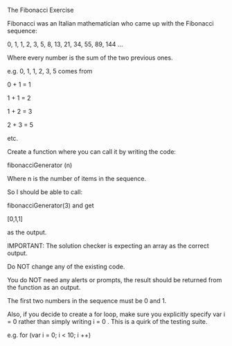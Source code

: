 The Fibonacci Exercise

Fibonacci was an Italian mathematician who came up with the Fibonacci sequence:

0, 1, 1, 2, 3, 5, 8, 13, 21, 34, 55, 89, 144 ...

Where every number is the sum of the two previous ones.

e.g. 0, 1, 1, 2, 3, 5 comes from

0 + 1 = 1

1 + 1 = 2

1 + 2 = 3

2 + 3 = 5

etc.

Create a function where you can call it by writing the code:

fibonacciGenerator (n)

Where n is the number of items in the sequence.

So I should be able to call:

fibonacciGenerator(3) and get

[0,1,1]

as the output.

IMPORTANT: The solution checker is expecting an array as the correct output.

Do NOT change any of the existing code.

You do NOT need any alerts or prompts, the result should be returned from the function as an output.

The first two numbers in the sequence must be 0 and 1.

Also, if you decide to create a for loop, make sure you explicitly specify var i = 0 rather than simply writing i = 0 . This is a quirk of the testing suite.

e.g. for (var i = 0; i < 10; i ++) 